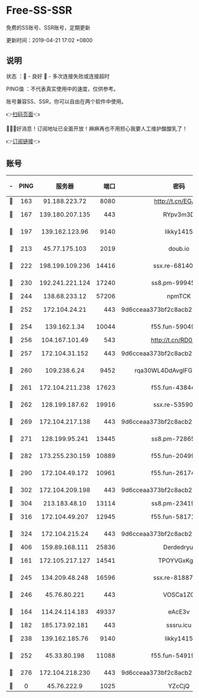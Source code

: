 # Free-SS-SSR

免费的SS账号、SSR账号，定期更新

更新时间：2019-04-21 17:02 +0800

## 说明

状态     ：🙂 - 良好 🙁 - 多次连接失败或连接超时

PING值   ：不代表真实使用中的速度，仅供参考。

账号兼容SS、SSR，你可以自由在两个软件中使用。

👉[扫码页面](https://liesauer.github.io/Free-SS-SSR/)👈

🎉🎉🎉好消息！订阅地址已全面开放！麻麻再也不用担心我要人工维护酸酸乳了！

👉[订阅链接](https://www.liesauer.net/yogurt/subscribe?ACCESS_TOKEN=DAYxR3mMaZAsaqUb)👈

## 账号

|-|PING|服务器|端口|密码|加密方式|区域|
|:----:|:----:|:-----:|-----:|:----:|:----:|:----:|
|🙂|163|91.188.223.72|8080|http://t.cn/EGJIyrl|rc4-md5|RU|
|🙂|167|139.180.207.135|443|RYpv3m3D|aes-256-cfb|JP|
|🙂|197|139.162.123.96|9140|likky1415|aes-256-cfb|JP|
|🙂|213|45.77.175.103|2019|doub.io|aes-128-ctr|SG|
|🙂|222|198.199.109.236|14416|ssx.re-68140680|aes-256-cfb|US|
|🙂|230|192.241.221.124|17240|ss8.pm-99945477|aes-256-cfb|US|
|🙂|244|138.68.233.12|57206|npmTCK|rc4-md5|US|
|🙂|252|172.104.24.21|443|9d6cceaa373bf2c8acb22e60b6a58be6|aes-256-cfb|US|
|🙂|254|139.162.1.34|10044|f55.fun-59049291|aes-256-cfb|SG|
|🙂|256|104.167.101.49|543|http://t.cn/RD0D7sx|rc4-md5|CA|
|🙂|257|172.104.31.152|443|9d6cceaa373bf2c8acb22e60b6a58be6|aes-256-cfb|US|
|🙂|260|109.238.6.24|9452|rqa30WL4DdAvgIFG6Fs3znzTa|aes-256-cfb|FR|
|🙂|261|172.104.211.238|17623|f55.fun-43844641|aes-256-cfb|US|
|🙂|262|128.199.187.62|19916|ssx.re-53590362|aes-256-cfb|SG|
|🙂|269|172.104.217.138|443|9d6cceaa373bf2c8acb22e60b6a58be6|aes-256-cfb|US|
|🙂|271|128.199.95.241|13445|ss8.pm-72865285|aes-256-cfb|SG|
|🙂|282|173.255.230.159|10889|f55.fun-20499920|aes-256-cfb|US|
|🙂|290|172.104.49.172|10961|f55.fun-26174488|aes-256-cfb|SG|
|🙂|302|172.104.209.198|443|9d6cceaa373bf2c8acb22e60b6a58be6|aes-256-cfb|US|
|🙂|304|213.183.48.10|13114|ss8.pm-23419048|rc4-md5|RU|
|🙂|316|172.104.49.207|12945|f55.fun-58171420|aes-256-cfb|SG|
|🙂|324|172.104.215.24|443|9d6cceaa373bf2c8acb22e60b6a58be6|aes-256-cfb|US|
|🙂|406|159.89.168.111|25836|Derdedryuj|chacha20|IN|
|🙂|161|172.105.217.127|14541|TPOYVGxKglpi|aes-256-cfb|JP|
|🙂|245|134.209.48.248|16596|ssx.re-81887619|aes-256-cfb|US|
|🙂|246|45.76.80.221|443|VOSCa1ZG|aes-256-cfb|DE|
|🙁|164|114.24.114.183|49337|eAcE3v|chacha20-ietf|TW|
|🙁|182|185.173.92.181|443|sssru.icu|rc4-md5|RU|
|🙁|238|139.162.185.76|9140|likky1415|aes-256-cfb|DE|
|🙁|252|45.33.80.198|11088|f55.fun-54919937|aes-256-cfb|US|
|🙁|276|172.104.218.230|443|9d6cceaa373bf2c8acb22e60b6a58be6|aes-256-cfb|US|
|🙁|0|45.76.222.9|1025|YZcCjQ|rc4-md5|JP|
